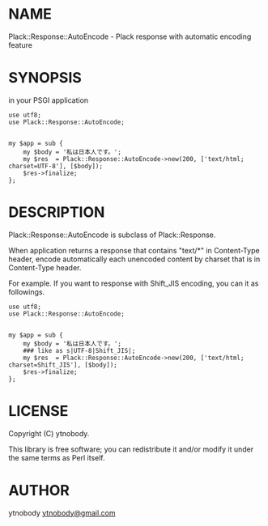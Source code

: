 # NAME

Plack::Response::AutoEncode - Plack response with automatic encoding feature

# SYNOPSIS

in your PSGI application

    use utf8;
    use Plack::Response::AutoEncode;
    

    my $app = sub {
        my $body = '私は日本人です。';
        my $res  = Plack::Response::AutoEncode->new(200, ['text/html; charset=UTF-8'], [$body]);
        $res->finalize;
    };

# DESCRIPTION

Plack::Response::AutoEncode is subclass of Plack::Response. 

When application returns a response that contains "text/\*" in Content-Type header, encode automatically each unencoded content by charset that is in Content-Type header.

For example. If you want to response with Shift\_JIS encoding, you can it as followings.

    use utf8;
    use Plack::Response::AutoEncode;
    

    my $app = sub {
        my $body = '私は日本人です。';
        ### like as s|UTF-8|Shift_JIS|;
        my $res  = Plack::Response::AutoEncode->new(200, ['text/html; charset=Shift_JIS'], [$body]);
        $res->finalize;
    };

# LICENSE

Copyright (C) ytnobody.

This library is free software; you can redistribute it and/or modify
it under the same terms as Perl itself.

# AUTHOR

ytnobody <ytnobody@gmail.com>
